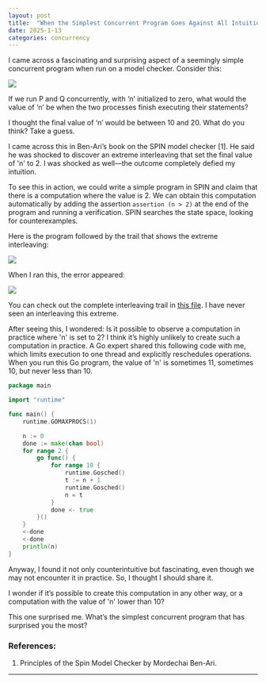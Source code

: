 ```yaml
---
layout: post
title:  "When the Simplest Concurrent Program Goes Against All Intuition"
date: 2025-1-13
categories: concurrency
---
```


I came across a fascinating and surprising aspect of a seemingly simple concurrent program when run on a model checker. Consider this:


<img loading="lazy" src="{{ site.baseurl }}/images/2025-1-13-concurrency-failing-intuition/one.png" />

If we run P and Q concurrently, with ‘n’ initialized to zero, what would the value of ‘n’ be when the two processes finish executing their statements?

I thought the final value of ‘n’ would be between 10 and 20. What do you think? Take a guess.

I came across this in Ben-Ari’s book on the SPIN model checker [1]. He said he was shocked to discover an extreme interleaving that set the final value of 'n' to 2. I was shocked as well—the outcome completely defied my intuition.

To see this in action, we could write a simple program in SPIN and claim that there is a computation where the value is 2. We can obtain this computation automatically by adding the assertion ```assertion (n > 2)``` at the end of the program and running a verification. SPIN searches the state space, looking for counterexamples.

Here is the program followed by the trail that shows the extreme interleaving:

<img loading="lazy" src="{{ site.baseurl }}/images/2025-1-13-concurrency-failing-intuition/two.png"   />

When I ran this, the error appeared:

<img loading="lazy" src="{{ site.baseurl }}/images/2025-1-13-concurrency-failing-intuition/three.png"   />

You can check out the complete interleaving trail in 
<a href="{{site.baseurl}}/files/interleavings.txt" target="_blank">this file</a>. I have never seen an interleaving this extreme.

After seeing this, I wondered: Is it possible to observe a computation in practice where 'n' is set to 2? I think it’s highly unlikely to create such a computation in practice. A Go expert shared this following code with me, which limits execution to one thread and explicitly reschedules operations. When you run this Go program, the value of 'n' is sometimes 11, sometimes 10, but never less than 10.

```go
package main

import "runtime"

func main() {
	runtime.GOMAXPROCS(1)

	n := 0
	done := make(chan bool)
	for range 2 {
		go func() {
			for range 10 {
				runtime.Gosched()
				t := n + 1
				runtime.Gosched()
				n = t
			}
			done <- true
		}()
	}
	<-done
	<-done
	println(n)
}

```

Anyway, I found it not only counterintuitive but fascinating, even though we may not encounter it in practice. So, I thought I should share it.

I wonder if it’s possible to create this computation in any other way, or a computation with the value of 'n' lower than 10? 

This one surprised me. What’s the simplest concurrent program that has surprised you the most?

### References:

1. Principles of the Spin Model Checker by Mordechai Ben-Ari.

<hr />